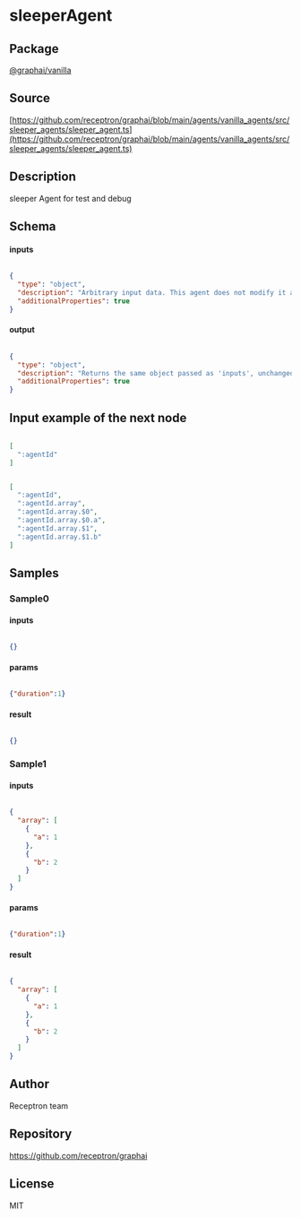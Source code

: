 # sleeperAgent

## Package
[@graphai/vanilla](https://www.npmjs.com/package/@graphai/vanilla)
## Source
[https://github.com/receptron/graphai/blob/main/agents/vanilla_agents/src/sleeper_agents/sleeper_agent.ts](https://github.com/receptron/graphai/blob/main/agents/vanilla_agents/src/sleeper_agents/sleeper_agent.ts)

## Description

sleeper Agent for test and debug

## Schema

#### inputs

```json

{
  "type": "object",
  "description": "Arbitrary input data. This agent does not modify it and returns it unchanged after a delay.",
  "additionalProperties": true
}

```

#### output

```json

{
  "type": "object",
  "description": "Returns the same object passed as 'inputs', unchanged.",
  "additionalProperties": true
}

```

## Input example of the next node

```json

[
  ":agentId"
]

```
```json

[
  ":agentId",
  ":agentId.array",
  ":agentId.array.$0",
  ":agentId.array.$0.a",
  ":agentId.array.$1",
  ":agentId.array.$1.b"
]

```

## Samples

### Sample0

#### inputs

```json

{}

```

#### params

```json

{"duration":1}

```

#### result

```json

{}

```
### Sample1

#### inputs

```json

{
  "array": [
    {
      "a": 1
    },
    {
      "b": 2
    }
  ]
}

```

#### params

```json

{"duration":1}

```

#### result

```json

{
  "array": [
    {
      "a": 1
    },
    {
      "b": 2
    }
  ]
}

```

## Author

Receptron team

## Repository

https://github.com/receptron/graphai

## License

MIT

